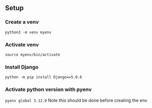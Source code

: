 ## Setup
### Create a venv
```python3 -m venv myenv```

### Activate venv
```source myenv/bin/activate```

### Install Django
```python -m pip install Django==5.0.6```

### Activate python version with pyenv
```pyenv global 3.12.0```
Note this should be done before creating the env